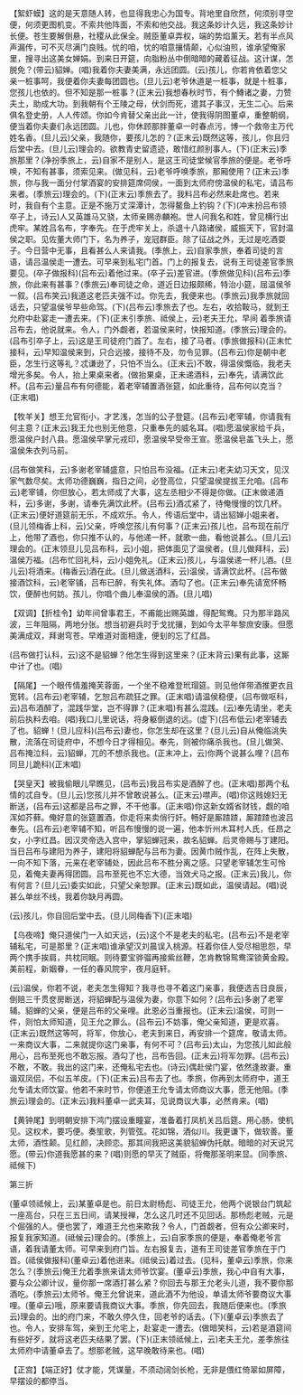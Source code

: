 <!-- { "loadSidebar": true } -->
【絮虾蟆】这的是天意随人转，也显得我忠心为国专。背地里自欣然，何须别寻空便，何须更图机变。不索共他阵面，不索和他交战。我这条妙计久远，我这条妙计长便。苍生要解倒悬，社稷从此保全。贼臣董卓弄权，端的势焰薰天。若有半点风声漏传，可不灭尽满门良贱。忧的咱，忧的咱意攘情颠，心似油煎，谁承望俺家里，搜寻出这美女婵娟。到来日开筵，向脂粉丛中倒暗暗的藏着征战。这计谋，怎脱免？(带云)貂婵。(唱)我着你夫妻美满，永远团圆。(云)孩儿，你若肯依着您父亲一桩事呵，我便着你夫妻每团圆也。(旦儿云)老爷休道是一桩事，就是十桩事，您孩儿也依的。但不知是那一桩事？(正末云)我想春秋时节，有个鱄诸之妻，力赞夫土，助成大功。到我朝有个王陵之母，伏剑而死，遣其子事汉，无生二心。后来俱名登史册，人人传颂。你如今肯替父亲出此一计，使我得阴图董卓，重整朝纲，便当着你夫妻们永远团圆。儿也，你休顾那胖董卓一时春点污，博一个救帝主万代姓名香。(旦儿云)父亲，我随你，要孩儿怎的？(正末云)既然这等，孩儿，你且归后堂中去。(旦儿云)理会的。欲教青史留遗迹，敢惜红颜别事人。(下)(正末云)季旅那里？(净扮季旅上，云)自家不是别人，是这王司徒堂候官季旅的便是。老爷呼唤，不知有甚事，须索见来。(做见科，云)老爷呼唤季旅，那厢使用？(正末云)季旅，你与我一面分付掌酒宴的安排筵席伺侯，一面到太师府傍温侯的私宅，请吕布来者。(季旅云)理会的。(下)(正末云)季旅去了。我料吕布必然来赴席也。若来时，我自有个主意。正是不施万丈深潭计，怎得鳌鱼上钓钩？(下)(冲末扮吕布领卒子上，诗云)人又英雄马又骁，太师亲赐赤麟袍。世人问我名和姓，曾见横行出虎牢。某姓吕名布，字奉先。在于虎牢关上，杀退十八路诸侯，威振天下，官封温侯之职。见佐董大师门下，名为养子，宠冠群臣。除了征战之外，无过是吃酒耍子。今日营中无事，且看甚么人来请我。(季旅上，云)自家季旅，奉着司徒的言语，请吕温侯走一遭去。可早来到私宅门首。门上的报复去，说有王司徒差官季旅要见。(卒子做报科)(吕布云)着他过来。(卒子云)差官进。(季旅做见科)(吕布云)季旅，你此来有甚事？(季旅云)奉司徒之命，道近日边报颇稀，特治小筵，屈温侯爷一叙。(吕布笑云)我道这老匹夫强不过。你先去，我便来也。(季旅云)我季旅就回话去，只望温侯爷早些命驾。(下)(吕布云)季旅去了也。左右，收拾鞍马，就到王允府中赴宴走一遭去来。(下)(正末引季旅、祗侯上，云)老夫王允，早间
着季旅请吕布去，他说就来。令人，门外觑者，若温侯来时，快报知道。(季旅云)理会的。(吕布引卒子上，云)这是王司徒府门首了。左右，接了马者。(季旅做报科)(正末忙接科，云)早知温侯来到，只合远接，接待不及，勿令见罪。(吕布云)你是朝中老臣，怎生行这等礼？忒谦逊了，只怕不当么。(正末云)不敢，得温侯慨临，我老夫增光多矣。令人，抬上果桌来者。(做抬果桌，正未递酒科，云)奉先，请满饮此杯。(吕布云)量吕布有何德能，着老宰辅置酒张筵，如此重待，吕布何以克当？(正末唱)

【牧羊关】想王允官衔小，才艺浅，怎当的公子登筵。(吕布云)老宰辅，你请我有何主意？(正末云)我王允也别无他意，只重奉先的威名耳。(唱)愿温侯家给千兵，愿温侯户封八县。愿温侯早掌元戎印，愿温侯早受帝王宣。愿温侯皂盖飞头上，愿温侯朱衣列马前。

(吕布做笑科，云)多谢老宰辅盛意，只怕吕布没福。(正末云)老夫幼习天文，见汉家气数尽矣。太师功德巍巍，指日之间，必登高位，只望温侯提拔王允咱。(吕布云)老宰铺，你但放心，若太师成了大事，这左丞相少不得是你做。(正末做递酒科，云)多谢，多谢，请奉先满饮此杯。(吕布云)酒忒紧了，待俺慢慢的饮几杯。(正末云)便好道筵前无乐，不成欢乐。令人，传语后堂中，请出貂婵小姐来者。(旦儿领梅香上科，云)父亲，呼唤您孩儿有何事？(正末云)孩儿也，吕布现在前厅上，他带了酒也，你只推不认的，与他递一杯，就歌一曲，看他说甚么。(旦儿云)理会的。(正末领旦儿见吕布科，云)小姐，把体面见了温侯者。(旦儿做拜科，云)温侯万福。(吕布忙回礼科，云)小姐免礼。(正末云)孩儿，与温侯递一杯儿酒。(旦儿云)将酒来。(梅香云)酒在此。(旦儿做送酒科，云)温侯，请满饮此杯。(吕布做接酒饮科，云)老宰铺，吕布已醉，有失礼体。酒勾了也。(正末云)奉先请宽怀畅饮，便醉也何妨。孩儿，你唱个曲儿奉温侯的酒。(旦儿唱)

【双调】【折桂令】幼年间曾事君王，不甫能出赐英雄，得配鸳鸯。只为那半路风波，三年阻隔，两地分张。想当初避兵时于戈扰攘，到如今太平年黎庶安康。但愿美满成双，拜谢穹苍。早难道对面相逢，便刬的忘了红昌。

(吕布做打认科，云)这不是貂蝉？他怎生得到这里来？(正末背云)果有此事，这厮中计了也。(唱)

【隔尾】一个眼传情羞掩芙蓉面，一个坐不稳难登玳瑁筵。则见他佯带酒推更衣且宽转。(吕布云)老宰辅，乞恕吕布疏狂之罪。(正末唱)请温侯稳便，(吕布做呕科，云)吕布酒醉了，混践华堂，岂不得罪？(正末唱)有甚么混践。(云)奉先请坐，老夫前后执料去咱。(唱)我口儿里说话，将身躯倒退的远。(虚下)(吕布低云)老宰辅去了也。貂蝉！(旦儿应科)(吕布云)妻也，你怎生却在这里？(旦儿云)自从俺临洮失散，流落在司徒府中，不想今日才得相见。奉先，则被你痛杀我也。(旦儿做哭、吕布掩泣科，云)貂蝉，兀的不想杀我也。(正末冲上，云)你两个说甚么哩？(吕布同旦儿跪科)(正末唱)

【哭皇天】被我偷眼儿早瞧见，(吕布云)我吕布实是酒醉了也。(正末唱)那两个私情的忒自专。(旦儿云)您孩儿并不曾敢说甚么。(正末云)噤声。(唱)你这贱媳妇无断送，(吕布云)这都是吕布之罪，不干他事。(正末唱)你这新女婿省财钱，觑的咱浑如芥藓。俺好意的张筵置酒，你走将来卖俏行奸。畅好是厮蹅蹅，厮蹅蹅也波吕奉先。(吕布云)老宰辅不知，听吕布慢慢的说一遍，他本忻州木耳村人氏，任昂之女，小字红昌。因汉灵帝选入宫中，掌貂蝉冠来，故名貂蝉。后灵帝赐与丁建阳。当日吕布与建阳为养子，建阳将貂蝉配与吕布为妻。因黄巾贼作乱，在阵上失散，一向不知下落，元来在老宰辅处，因此吕布不胜分离之感。只望老宰辅怎生可怜见，着俺夫妻再得团圆。吕布至死也不忘大德，当效犬马之报。(正末云)我儿，你有何言？(旦儿云)委实如此，只望父亲恕罪。(正末云)既如此，温侯请起。(唱)说甚么单丝不线，我着你缺月再圆。

(云)孩儿，你自回后堂中去。(旦儿同梅香下)(正末唱)

【乌夜啼】俺只道侯门一入如天远，(云)这个不是老夫的私宅。(吕布云)不是老宰辅私宅，可是那里？(正末唱)谁承望汉刘晨误入桃源。枉着你佳人受尽相思怨，早两个携手挨肩，共枕同眠。则待要宝骅骝再接紫丝鞭，怎肯教锦鸳鸯深锁黄金殿。美前程，新姻眷，一任的春风院宇，夜月庭轩。

(云)温侯，你若不说，老夫怎生得知？我寻也寻不着这门亲事，我便选吉日良辰，倒赔三千贯奁房断送，将貂蝉配与温侯为妻，你意下如何？(吕布云)多谢了老宰辅。貂蝉的父亲，便是吕布的父亲哩。此恩必当重报也。(正末云)温侯，可则一件，则怕太师知道，见王允之罪么。(吕布云)不妨事，俺父亲知道，更是欢喜。(正末云)既然这等呵，将军，你放心，老夫到来日，再安排一个筵席，敬请太师。一来商议大事，二来就提你这门亲事，有何不可？(吕布云)太山，为您孩儿如此般用心，吕布至死也不敢忘报。酒勾了也，吕布告回。(正末云)将军勿罪。(吕布云)不敢，不敢。我出的这门来，还俺私宅去也。(诗云)偶赴侯门宴，依然逢故妻。重谐双凤侣，不似五羊皮。(下)(正末云)吕布去了也。季旅，你再到太师府中，道王允专请太师饮宴。他若不来时节，你便道王允专请太师商议大事，愿无他阻。(季旅云)理会的。(正末云)我料董卓一武夫耳，见说商议大事，必然肯来。(唱)

【黄钟尾】到明朝安排下鸿门摆设重瞳宴，准备着打凤机关吕后筵。用心肠，使机见。这权术，要巧便。奏笙歌，列管弦。花如锦，酒似川。我更谦下，做软善。董太师，酒性颠。见红颜，决顾恋。那其间我把这美貌貂蝉伪托献。暗暗的对天说咒愿。(带云)你道我愿甚的来？(唱)则愿的早灭了贼臣，将俺那圣明来显。(同季旅、祗候下)

第三折

(董卓领祗候上，云)某董卓是也。前日太尉杨彪、司徒王允，他两个说银台门筑起一座高台，只在三五日间，请某授禅，怎么这几时还不见回话。那杨彪老贼，元是个倔强的人。便也罢了，难道王允也来欺我？令人，门首觑者，但有众公卿来时，报复我家知道。(祗候云)理会的。(季旅上，云)自家季旅的便是，奉着俺老爷言语，着我请董太师。可早来到府门旨。左右报复去，道有王司徒差官季旅在于门首。(祗侯做报科)(董卓云)着他进来。(祗侯云)着过去。(见科，董卓云)季旅，你来怎么？(季旅云)俺王允着季旅来请太师爷饮宴。(董卓云)季旅，我心中自有大事，要与众公卿计议，量你那一席酒打甚么紧？你回去与那王允老头儿道，我不要你那酒吃。(季旅云)太师爷。俺王允曾说来，道此酒不为他设，单请太师爷要商议大事哩。(董卓云)哦，原来要请我商议大事。季旅，你先回去，我随后便来也。(季旅云)理会的。出的府门来，不敢久停久住，回老爷的话去。(下)(董卓云)季旅去了也。令人，安排车驾，亲到王允宅上，赴宴走一遭去。(做暗笑科，云)若是酒筵间有些好歹，就将这老匹夫结果了罢。(下)(正末领祗候上，云)老夫王允，差季旅往太师府中请董卓去了。想那老贼，这早晚敢待来也。(唱)

【正宫】【端正好】仗才能，凭谋量，不须动阔剑长枪，无非是偎红倚翠如屏障，早摆设的都停当。

